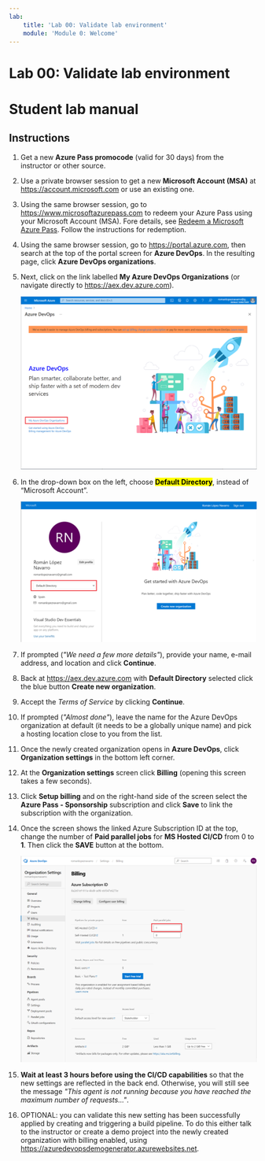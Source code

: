 ```yaml
---
lab:
    title: 'Lab 00: Validate lab environment'
    module: 'Module 0: Welcome'
---
```


# Lab 00: Validate lab environment
# Student lab manual

## Instructions

1. Get a new **Azure Pass promocode** (valid for 30 days) from the instructor or other source.

2. Use a private browser session to get a new **Microsoft Account (MSA)** at https://account.microsoft.com or use an existing one.

3. Using the same browser session, go to https://www.microsoftazurepass.com to redeem your Azure Pass using your Microsoft Account (MSA). Fore details, see [Redeem a Microsoft Azure Pass](https://www.microsoftazurepass.com/Home/HowTo?Length=5). Follow the instructions for redemption. 

4. Using the same browser session, go to https://portal.azure.com, then search at the top of the portal screen for **Azure DevOps**. In the resulting page, click **Azure DevOps organizations**. 

5. Next, click on the link labelled **My Azure DevOps Organizations** (or navigate directly to https://aex.dev.azure.com).

   ![lab0_01](images/lab0_01.png)

6. In the drop-down box on the left, choose <mark>**Default Directory**</mark>, instead of “Microsoft Account”.

   ![lab0_02](images/lab0_02.png)

7. If prompted (*"We need a few more details"*), provide your name, e-mail address, and location and click **Continue**.

8. Back at https://aex.dev.azure.com with **Default Directory** selected click the blue button **Create new organization**.

9. Accept the *Terms of Service* by clicking **Continue**.

10. If prompted (*"Almost done"*), leave the name for the Azure DevOps organization at default (it needs to be a globally unique name) and pick a hosting location close to you from the list.

11. Once the newly created organization opens in **Azure DevOps**, click **Organization settings** in the bottom left corner.

12. At the **Organization settings** screen click **Billing** (opening this screen takes a few seconds).

13. Click **Setup billing** and on the right-hand side of the screen select the **Azure Pass - Sponsorship** subscription and click **Save** to link the subscription with the organization.

14. Once the screen shows the linked Azure Subscription ID at the top, change the number of **Paid parallel jobs** for **MS Hosted CI/CD** from 0 to **1**. Then click the **SAVE** button at the bottom. 

    ![lab0_03](images/lab0_03.png)

15. **Wait at least 3 hours before using the CI/CD capabilities** so that the new settings are reflected in the back end. Otherwise, you will still see the message *"This agent is not running because you have reached the maximum number of requests…"*.

16. OPTIONAL: you can validate this new setting has been successfully applied by creating and triggering a build pipeline. To do this either talk to the instructor or create a demo project into the newly created organization with billing enabled, using https://azuredevopsdemogenerator.azurewebsites.net.
